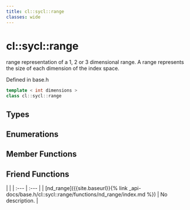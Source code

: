 ```yaml
---
title: cl::sycl::range
classes: wide
---
```

# cl::sycl::range

range representation of a 1, 2 or 3 dimensional range. A range represents the size of each dimension of the index space. 

Defined in base.h

```cpp
template < int dimensions >
class cl::sycl::range
```

## Types

## Enumerations

## Member Functions


## Friend Functions

   |   |
| :--- | :--- |
| [nd_range]({{site.baseurl}}{% link _api-docs/base.h/cl::sycl::range/functions/nd_range/index.md %}) | No description. |

